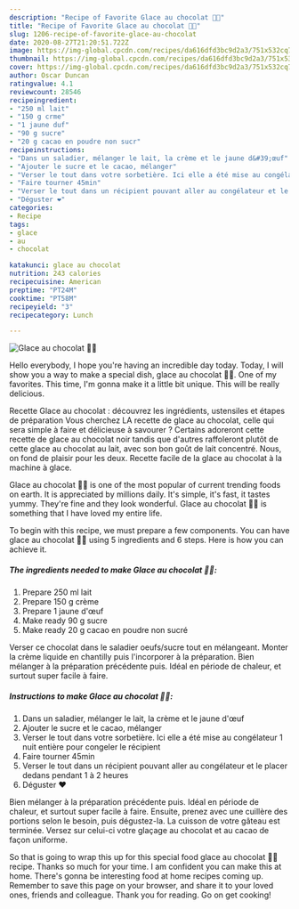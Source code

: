 ```yaml
---
description: "Recipe of Favorite Glace au chocolat 🍫🤤"
title: "Recipe of Favorite Glace au chocolat 🍫🤤"
slug: 1206-recipe-of-favorite-glace-au-chocolat
date: 2020-08-27T21:20:51.722Z
image: https://img-global.cpcdn.com/recipes/da616dfd3bc9d2a3/751x532cq70/glace-au-chocolat-🍫🤤-photo-principale-de-la-recette.jpg
thumbnail: https://img-global.cpcdn.com/recipes/da616dfd3bc9d2a3/751x532cq70/glace-au-chocolat-🍫🤤-photo-principale-de-la-recette.jpg
cover: https://img-global.cpcdn.com/recipes/da616dfd3bc9d2a3/751x532cq70/glace-au-chocolat-🍫🤤-photo-principale-de-la-recette.jpg
author: Oscar Duncan
ratingvalue: 4.1
reviewcount: 28546
recipeingredient:
- "250 ml lait"
- "150 g crme"
- "1 jaune duf"
- "90 g sucre"
- "20 g cacao en poudre non sucr"
recipeinstructions:
- "Dans un saladier, mélanger le lait, la crème et le jaune d&#39;œuf"
- "Ajouter le sucre et le cacao, mélanger"
- "Verser le tout dans votre sorbetière. Ici elle a été mise au congélateur 1 nuit entière pour congeler le récipient"
- "Faire tourner 45min"
- "Verser le tout dans un récipient pouvant aller au congélateur et le placer dedans pendant 1 à 2 heures"
- "Déguster ❤️"
categories:
- Recipe
tags:
- glace
- au
- chocolat

katakunci: glace au chocolat 
nutrition: 243 calories
recipecuisine: American
preptime: "PT24M"
cooktime: "PT58M"
recipeyield: "3"
recipecategory: Lunch

---
```



![Glace au chocolat 🍫🤤](https://img-global.cpcdn.com/recipes/da616dfd3bc9d2a3/751x532cq70/glace-au-chocolat-🍫🤤-photo-principale-de-la-recette.jpg)

Hello everybody, I hope you're having an incredible day today. Today, I will show you a way to make a special dish, glace au chocolat 🍫🤤. One of my favorites. This time, I'm gonna make it a little bit unique. This will be really delicious.

Recette Glace au chocolat : découvrez les ingrédients, ustensiles et étapes de préparation Vous cherchez LA recette de glace au chocolat, celle qui sera simple à faire et délicieuse à savourer ? Certains adoreront cette recette de glace au chocolat noir tandis que d&#39;autres raffoleront plutôt de cette glace au chocolat au lait, avec son bon goût de lait concentré. Nous, on fond de plaisir pour les deux. Recette facile de la glace au chocolat à la machine à glace.

Glace au chocolat 🍫🤤 is one of the most popular of current trending foods on earth. It is appreciated by millions daily. It's simple, it's fast, it tastes yummy. They're fine and they look wonderful. Glace au chocolat 🍫🤤 is something that I have loved my entire life.


To begin with this recipe, we must prepare a few components. You can have glace au chocolat 🍫🤤 using 5 ingredients and 6 steps. Here is how you can achieve it.

<!--inarticleads1-->

##### The ingredients needed to make Glace au chocolat 🍫🤤:

1. Prepare 250 ml lait
1. Prepare 150 g crème
1. Prepare 1 jaune d&#39;œuf
1. Make ready 90 g sucre
1. Make ready 20 g cacao en poudre non sucré


Verser ce chocolat dans le saladier oeufs/sucre tout en mélangeant. Monter la crème liquide en chantilly puis l&#39;incorporer à la préparation. Bien mélanger à la préparation précédente puis. Idéal en période de chaleur, et surtout super facile à faire. 

<!--inarticleads2-->

##### Instructions to make Glace au chocolat 🍫🤤:

1. Dans un saladier, mélanger le lait, la crème et le jaune d&#39;œuf
1. Ajouter le sucre et le cacao, mélanger
1. Verser le tout dans votre sorbetière. Ici elle a été mise au congélateur 1 nuit entière pour congeler le récipient
1. Faire tourner 45min
1. Verser le tout dans un récipient pouvant aller au congélateur et le placer dedans pendant 1 à 2 heures
1. Déguster ❤️


Bien mélanger à la préparation précédente puis. Idéal en période de chaleur, et surtout super facile à faire. Ensuite, prenez avec une cuillère des portions selon le besoin, puis dégustez-la. La cuisson de votre gâteau est terminée. Versez sur celui-ci votre glaçage au chocolat et au cacao de façon uniforme. 

So that is going to wrap this up for this special food glace au chocolat 🍫🤤 recipe. Thanks so much for your time. I am confident you can make this at home. There's gonna be interesting food at home recipes coming up. Remember to save this page on your browser, and share it to your loved ones, friends and colleague. Thank you for reading. Go on get cooking!
